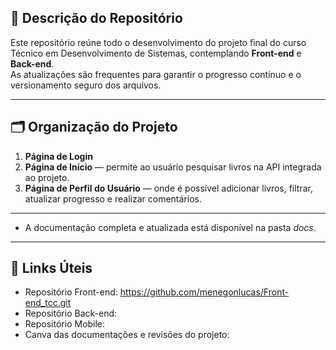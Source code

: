
## 📂 Descrição do Repositório

Este repositório reúne todo o desenvolvimento do projeto final do curso Técnico em Desenvolvimento de Sistemas, contemplando **Front-end** e **Back-end**.  
As atualizações são frequentes para garantir o progresso contínuo e o versionamento seguro dos arquivos.

---

## 🗂️ Organização do Projeto

1. **Página de Login**
2. **Página de Início** — permite ao usuário pesquisar livros na API integrada ao projeto.
3. **Página de Perfil do Usuário** — onde é possível adicionar livros, filtrar, atualizar progresso e realizar comentários.

---

- A documentação completa e atualizada está disponível na pasta *docs*.

---

## 🔗 Links Úteis

- Repositório Front-end: https://github.com/menegonlucas/Front-end_tcc.git
- Repositório Back-end:
- Repositório Mobile:
- Canva das documentações e revisões do projeto:

